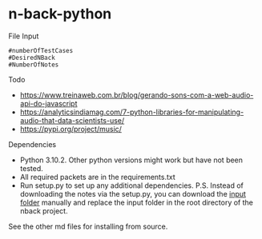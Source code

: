 # n-back-python

File Input

```
#numberOfTestCases
#DesiredNBack
#NumberOfNotes
```

Todo
- https://www.treinaweb.com.br/blog/gerando-sons-com-a-web-audio-api-do-javascript
- https://analyticsindiamag.com/7-python-libraries-for-manipulating-audio-that-data-scientists-use/
- https://pypi.org/project/music/

Dependencies
- Python 3.10.2. Other python versions might work but have not been tested.
- All required packets are in the requirements.txt
- Run setup.py to set up any additional dependencies. P.S. Instead of downloading the notes via the setup.py, you can download the [input folder](https://drive.google.com/drive/folders/1dyTLTZEUYfk57huIfTOyHlUBbYFb62Tn?usp=share_link) manually and replace the input folder in the root directory of the nback project.

See the other md files for installing from source.
